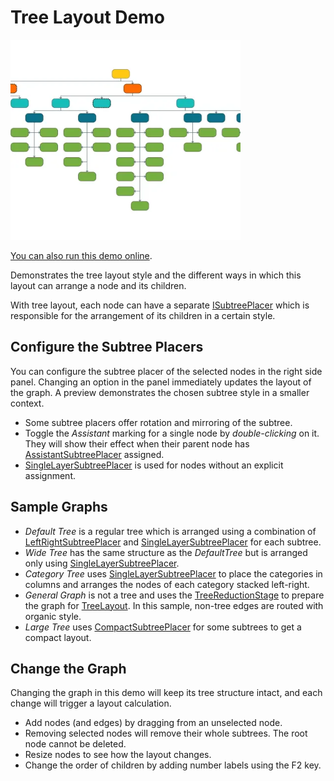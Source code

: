 <!--
 //////////////////////////////////////////////////////////////////////////////
 // @license
 // This file is part of yFiles for HTML.
 // Use is subject to license terms.
 //
 // Copyright (c) by yWorks GmbH, Vor dem Kreuzberg 28,
 // 72070 Tuebingen, Germany. All rights reserved.
 //
 //////////////////////////////////////////////////////////////////////////////
-->
# Tree Layout Demo

<img src="../../../doc/demo-thumbnails/tree-layout.webp" alt="demo-thumbnail" height="320"/>

[You can also run this demo online](https://www.yfiles.com/demos/layout/tree/).

Demonstrates the tree layout style and the different ways in which this layout can arrange a node and its children.

With tree layout, each node can have a separate [ISubtreePlacer](https://docs.yworks.com/yfileshtml/#/api/ISubtreePlacer) which is responsible for the arrangement of its children in a certain style.

## Configure the Subtree Placers

You can configure the subtree placer of the selected nodes in the right side panel. Changing an option in the panel immediately updates the layout of the graph. A preview demonstrates the chosen subtree style in a smaller context.

- Some subtree placers offer rotation and mirroring of the subtree.
- Toggle the _Assistant_ marking for a single node by _double-clicking_ on it. They will show their effect when their parent node has [AssistantSubtreePlacer](https://docs.yworks.com/yfileshtml/#/api/AssistantSubtreePlacer) assigned.
- [SingleLayerSubtreePlacer](https://docs.yworks.com/yfileshtml/#/api/SingleLayerSubtreePlacer) is used for nodes without an explicit assignment.

## Sample Graphs

- _Default Tree_ is a regular tree which is arranged using a combination of [LeftRightSubtreePlacer](https://docs.yworks.com/yfileshtml/#/api/LeftRightSubtreePlacer) and [SingleLayerSubtreePlacer](https://docs.yworks.com/yfileshtml/#/api/SingleLayerSubtreePlacer) for each subtree.
- _Wide Tree_ has the same structure as the _DefaultTree_ but is arranged only using [SingleLayerSubtreePlacer](https://docs.yworks.com/yfileshtml/#/api/SingleLayerSubtreePlacer).
- _Category Tree_ uses [SingleLayerSubtreePlacer](https://docs.yworks.com/yfileshtml/#/api/SingleLayerSubtreePlacer) to place the categories in columns and arranges the nodes of each category stacked left-right.
- _General Graph_ is not a tree and uses the [TreeReductionStage](https://docs.yworks.com/yfileshtml/#/api/TreeReductionStage) to prepare the graph for [TreeLayout](https://docs.yworks.com/yfileshtml/#/api/TreeLayout). In this sample, non-tree edges are routed with organic style.
- _Large Tree_ uses [CompactSubtreePlacer](https://docs.yworks.com/yfileshtml/#/api/CompactSubtreePlacer) for some subtrees to get a compact layout.

## Change the Graph

Changing the graph in this demo will keep its tree structure intact, and each change will trigger a layout calculation.

- Add nodes (and edges) by dragging from an unselected node.
- Removing selected nodes will remove their whole subtrees. The root node cannot be deleted.
- Resize nodes to see how the layout changes.
- Change the order of children by adding number labels using the F2 key.
